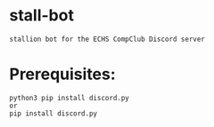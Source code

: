 # stall-bot
```stallion bot for the ECHS CompClub Discord server```


# Prerequisites:
```
python3 pip install discord.py
or
pip install discord.py
```
